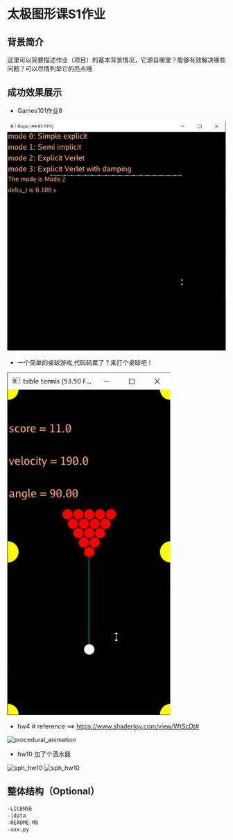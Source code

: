 # 太极图形课S1作业
## 背景简介
这里可以简要描述作业（项目）的基本背景情况，它源自哪里？能够有效解决哪些问题？可以尽情列举它的亮点哦

## 成功效果展示
- Games101作业8




![games101hw8](./games101hw8/spring_mode2.gif)





- 一个简单的桌球游戏,代码码累了？来打个桌球吧！


![table_tennis](./table_tennis/table_tennis.gif)



- hw4 # reference ==> https://www.shadertoy.com/view/WtScDt#

![procedural_animation](./procedural_animation_hw5/Bandlimited_with_antialiasing.gif)


- hw10 加了个洒水器


![sph_hw10](./sph_hw10/sph_0.gif)
![sph_hw10](./sph_hw10/sph_2.gif)
## 整体结构（Optional）
```
-LICENSE
-|data
-README.MD
-xxx.py
```
